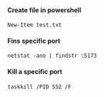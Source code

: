 #### Create file in powershell

```
New-Item test.txt
```

#### Fins specific port

```netstat -ano | findstr :5173```

#### Kill a specific port

```taskkill /PID 552 /F```